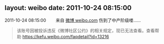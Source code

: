 layout: weibo
date: 2011-10-24 08:15:00
---
2011-10-24 08:15:00  &nbsp;&nbsp;&nbsp;&nbsp;&nbsp;&nbsp; 来自 <a href="http://weibo.com/" rel="nofollow">微博 weibo.com</a>
伤到了中产阶级喽……
>  该账号因被投诉违反《微博社区公约》的相关规定，现已无法查看。查看帮助 https://kefu.weibo.com/faqdetail?id=13216

